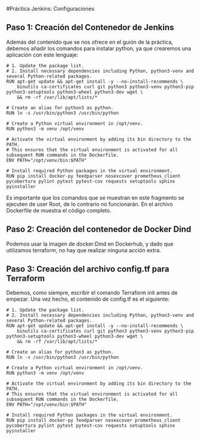 #Práctica Jenkins: Configuraciones
## Paso 1: Creación del Contenedor de Jenkins
Además del contenido que se nos ofrece en el guión de la práctica, debemos añadir los comandos para instalar python, ya que crearemos una aplicación con este lenguaje:
```
# 1. Update the package list.
# 2. Install necessary dependencies including Python, python3-venv and several Python-related packages.
RUN apt-get update && apt-get install -y --no-install-recommends \
    binutils ca-certificates curl git python3 python3-venv python3-pip python3-setuptools python3-wheel python3-dev wget \
    && rm -rf /var/lib/apt/lists/*

# Create an alias for python3 as python.
RUN ln -s /usr/bin/python3 /usr/bin/python

# Create a Python virtual environment in /opt/venv.
RUN python3 -m venv /opt/venv

# Activate the virtual environment by adding its bin directory to the PATH.
# This ensures that the virtual environment is activated for all subsequent RUN commands in the Dockerfile.
ENV PATH="/opt/venv/bin:$PATH"

# Install required Python packages in the virtual environment.
RUN pip install docker-py feedparser nosexcover prometheus_client pycobertura pylint pytest pytest-cov requests setuptools sphinx pyinstaller
```
Es importante que los comandos que se muestran en este fragmento se ejecuten de user Root, de lo contrario no funcionarán. En el archivo Dockerfile de muestra el código completo.

## Paso 2: Creación del contenedor de Docker Dind
Podemos usar la imagen de docker:Dind en Dockerhub, y dado que utilizamos terraform, no hay que realizar ninguna acción extra.

## Paso 3: Creación del archivo config.tf para Terraform
Debemos, como siempre, escribir el comando Terraform init antes de empezar. Una vez hecho, el contenido de config.tf es el siguiente:

```
# 1. Update the package list.
# 2. Install necessary dependencies including Python, python3-venv and several Python-related packages.
RUN apt-get update && apt-get install -y --no-install-recommends \
    binutils ca-certificates curl git python3 python3-venv python3-pip python3-setuptools python3-wheel python3-dev wget \
    && rm -rf /var/lib/apt/lists/*

# Create an alias for python3 as python.
RUN ln -s /usr/bin/python3 /usr/bin/python

# Create a Python virtual environment in /opt/venv.
RUN python3 -m venv /opt/venv

# Activate the virtual environment by adding its bin directory to the PATH.
# This ensures that the virtual environment is activated for all subsequent RUN commands in the Dockerfile.
ENV PATH="/opt/venv/bin:$PATH"

# Install required Python packages in the virtual environment.
RUN pip install docker-py feedparser nosexcover prometheus_client pycobertura pylint pytest pytest-cov requests setuptools sphinx pyinstaller
```
